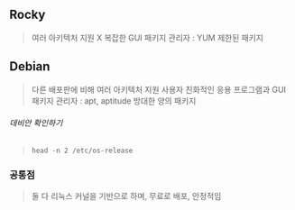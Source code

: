 ## Rocky
> 여러 아키텍처 지원 X
> 복잡한 GUI
> 패키지 관리자 : YUM
> 제한된 패키지

## Debian
> 다른 배포판에 비해 여러 아키텍처 지원
> 사용자 친화적인 응용 프로그램과 GUI
> 패키지 관리자 : apt, aptitude
> 방대한 양의 패키지
###### 데비안 확인하기
> `head -n 2 /etc/os-release`
### 공통점
> 둘 다 리눅스 커널을 기반으로 하며, 무료로 배포, 안정적임